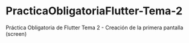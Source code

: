 # PracticaObligatoriaFlutter-Tema-2
Práctica Obligatoria de Flutter Tema 2 - Creación de la primera pantalla (screen)

